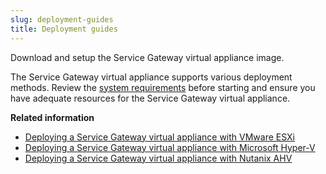 ```yaml
---
slug: deployment-guides
title: Deployment guides
---
```


Download and setup the Service Gateway virtual appliance image.

The Service Gateway virtual appliance supports various deployment methods. Review the [system requirements](sg-sys-requirements.md) before starting and ensure you have adequate resources for the Service Gateway virtual appliance.

**Related information**

- [Deploying a Service Gateway virtual appliance with VMware ESXi](sg-virtual-app-vmware-esxi.md "Instructions on how to use the Command Line Interface (CLI) to deploy a Service Gateway virtual appliance with VMware ESXi.")
- [Deploying a Service Gateway virtual appliance with Microsoft Hyper-V](deploy-virtual-appliance-ms-hyper-v.md "Instructions on how to use the Command Line Interface (CLI) to deploy a Service Gateway virtual appliance with Microsoft Hyper-V.")
- [Deploying a Service Gateway virtual appliance with Nutanix AHV](sg-virtual-app-nutanix-ahv.md "Instructions on how to use the Command Line Interface (CLI) to deploy a Service Gateway virtual appliance with Nutanix AHV cluster.")
